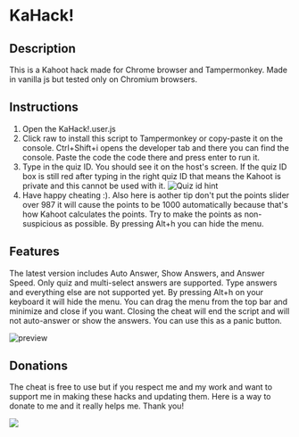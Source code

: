 # KaHack!

## Description
This is a Kahoot hack made for Chrome browser and Tampermonkey. Made in vanilla js but tested only on Chromium browsers.

## Instructions
 1. Open the KaHack!.user.js
 2. Click raw to install this script to Tampermonkey or copy-paste it on the console. Ctrl+Shift+i opens the developer tab and there you can find the console. Paste the code the code there and press enter to run it.
 3. Type in the quiz ID. You should see it on the host's screen. If the quiz ID box is still red after typing in the right quiz ID that means the Kahoot is private and this cannot be used with it.
![Quiz id hint](https://raw.githubusercontent.com/jokeri2222/Kahoot-Hack/master/quiz-id-hint.png)
 4. Have happy cheating :). Also here is aother tip don't put the points slider over 987 it will cause the points to be 1000 automatically because that's how Kahoot calculates the points. Try to make the points as non-suspicious as possible. By pressing Alt+h you can hide the menu.

## Features
The latest version includes Auto Answer, Show Answers, and Answer Speed. Only quiz and multi-select answers are supported. Type answers and everything else are not supported yet. By pressing Alt+h on your keyboard it will hide the menu. You can drag the menu from the top bar and minimize and close if you want. Closing the cheat will end the script and will not auto-answer or show the answers. You can use this as a panic button.

![preview](https://raw.githubusercontent.com/jokeri2222/Kahoot-Hack/master/screenshot.png)

## Donations
The cheat is free to use but if you respect me and my work and want to support me in making these hacks and updating them. Here is a way to donate to me and it really helps me. Thank you!

[![](https://raw.githubusercontent.com/jokeri2222/Kahoot-Hack/master/paypal-donate-button.png)](https://www.paypal.com/donate/?hosted_button_id=DUXNZVDCDAQ8S)
